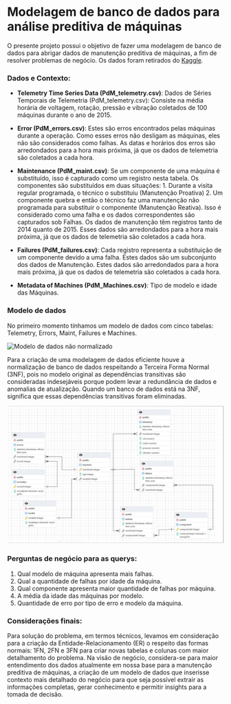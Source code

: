 # Modelagem de banco de dados para análise preditiva de máquinas

O presente projeto possui o objetivo de fazer uma modelagem de banco de dados para abrigar dados de manutenção preditiva de máquinas, a fim de resolver problemas de negócio. Os dados foram retirados do [Kaggle](https://www.kaggle.com/datasets/arnabbiswas1/microsoft-azure-predictive-maintenance). 


<h3>Dados e Contexto:</h3>

- <b>Telemetry Time Series Data (PdM_telemetry.csv)</b>: Dados de Séries Temporais de Telemetria (PdM_telemetry.csv): Consiste na média horária de voltagem, rotação, pressão e vibração coletados de 100 máquinas durante o ano de 2015.

- <b>Error (PdM_errors.csv)</b>: Estes são erros encontrados pelas máquinas durante a operação. Como esses erros não desligam as máquinas, eles não são considerados como falhas. As datas e horários dos erros são arredondados para a hora mais próxima, já que os dados de telemetria são coletados a cada hora.

- <b>Maintenance (PdM_maint.csv)</b>: Se um componente de uma máquina é substituído, isso é capturado como um registro nesta tabela. Os componentes são substituídos em duas situações: 1. Durante a visita regular programada, o técnico o substituiu (Manutenção Proativa) 2. Um componente quebra e então o técnico faz uma manutenção não programada para substituir o componente (Manutenção Reativa). Isso é considerado como uma falha e os dados correspondentes são capturados sob Falhas. Os dados de manutenção têm registros tanto de 2014 quanto de 2015. Esses dados são arredondados para a hora mais próxima, já que os dados de telemetria são coletados a cada hora.

- <b>Failures (PdM_failures.csv)</b>: Cada registro representa a substituição de um componente devido a uma falha. Estes dados são um subconjunto dos dados de Manutenção. Estes dados são arredondados para a hora mais próxima, já que os dados de telemetria são coletados a cada hora.

- <b>Metadata of Machines (PdM_Machines.csv)</b>: Tipo de modelo e idade das Máquinas.


<h3>Modelo de dados</h3>

No primeiro momento tínhamos um modelo de dados com cinco tabelas:
Telemetry, Errors, Maint, Failures e Machines. 

![Modelo de dados não normalizado](./Modelo%20não%20normalizado.png)

Para a criação de uma modelagem de dados eficiente houve a normalização de banco de dados respeitando a Terceira Forma Normal (3NF), pois no modelo original as dependências transitivas são consideradas indesejáveis porque podem levar a redundância de dados e anomalias de atualização. Quando um banco de dados está na 3NF, significa que essas dependências transitivas foram eliminadas.

![Modelo de dados normalizado](./Modelo%20normalizado.png)

<h3>Perguntas de negócio para as querys:</h3>

1. Qual modelo de máquina apresenta mais falhas. <br>
2. Qual a quantidade de falhas por idade da máquina. <br>
3. Qual componente apresenta maior quantidade de falhas por máquina.<br>
4. A média da idade das máquinas por modelo.<br>
5. Quantidade de erro por tipo de erro e modelo da máquina.<br>

<h3>Considerações finais:</h3>

Para solução do problema, em termos técnicos, levamos em consideração para a criação da Entidade-Relacionamento (ER) o respeito das formas normais: 1FN, 2FN e 3FN para criar novas tabelas e colunas com maior detalhamento do problema.
Na visão de negócio, considera-se para maior entendimento dos dados atualmente em nossa base para a manutenção preditiva de máquinas, a criação de um modelo de dados que inserisse contexto mais detalhado do negócio para que seja possível extrair as informações completas, gerar conhecimento e permitir insights para a tomada de decisão. 
